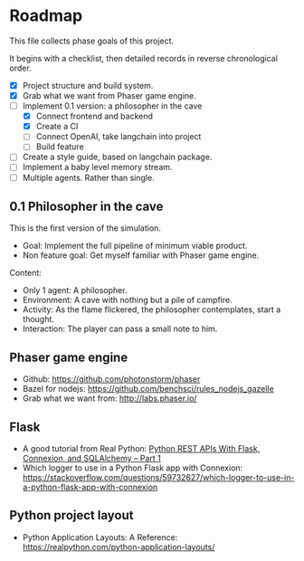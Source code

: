 # Roadmap

This file collects phase goals of this project.

It begins with a checklist, then detailed records
in reverse chronological order.

- [x] Project structure and build system.
- [x] Grab what we want from Phaser game engine.
- [ ] Implement 0.1 version: a philosopher in the cave
  - [x] Connect frontend and backend
  - [x] Create a CI
  - [ ] Connect OpenAI, take langchain into project
  - [ ] Build feature
- [ ] Create a style guide, based on langchain package.
- [ ] Implement a baby level memory stream.
- [ ] Multiple agents. Rather than single.

## 0.1 Philosopher in the cave

This is the first version of the simulation.

- Goal: Implement the full pipeline of minimum viable product.
- Non feature goal: Get myself familiar with Phaser game engine.

Content:

- Only 1 agent: A philosopher.
- Environment: A cave with nothing but a pile of campfire.
- Activity: As the flame flickered, the philosopher contemplates, start a thought.
- Interaction: The player can pass a small note to him.

## Phaser game engine

- Github: <https://github.com/photonstorm/phaser>
- Bazel for nodejs: <https://github.com/benchsci/rules_nodejs_gazelle>
- Grab what we want from: <http://labs.phaser.io/>

## Flask

- A good tutorial from Real Python: [Python REST APIs With Flask, Connexion, and SQLAlchemy – Part 1](https://realpython.com/flask-connexion-rest-api/)
- Which logger to use in a Python Flask app with Connexion: <https://stackoverflow.com/questions/59732627/which-logger-to-use-in-a-python-flask-app-with-connexion>

## Python project layout

- Python Application Layouts: A Reference: <https://realpython.com/python-application-layouts/>
